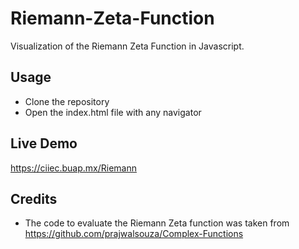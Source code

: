 # Riemann-Zeta-Function
Visualization of the Riemann Zeta Function in Javascript.

## Usage

- Clone the repository
- Open the index.html file with any navigator


## Live Demo

https://ciiec.buap.mx/Riemann


## Credits

- The code to evaluate the Riemann Zeta function was taken from https://github.com/prajwalsouza/Complex-Functions

